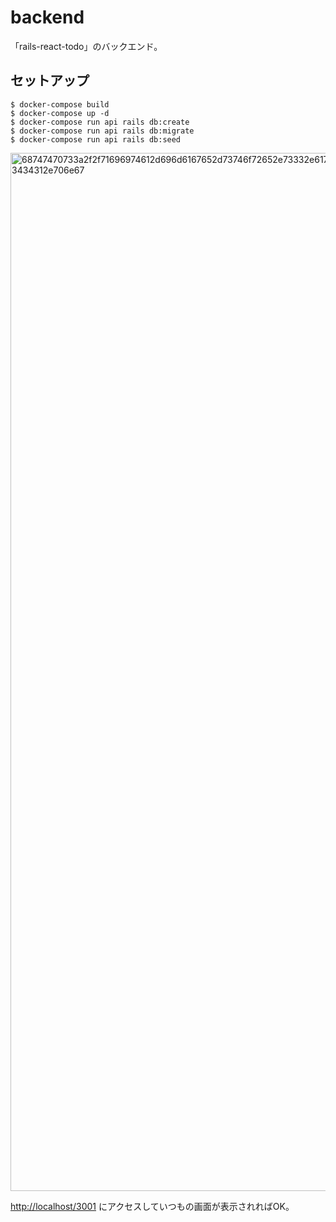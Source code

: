 # backend

「rails-react-todo」のバックエンド。

## セットアップ

```
$ docker-compose build
$ docker-compose up -d
$ docker-compose run api rails db:create
$ docker-compose run api rails db:migrate
$ docker-compose run api rails db:seed
```

<img width="1661" alt="68747470733a2f2f71696974612d696d6167652d73746f72652e73332e61702d6e6f727468656173742d312e616d617a6f6e6177732e636f6d2f302f3638383835342f66356634346336302d613762652d346633342d616438652d3035646466613135373434312e706e67" src="https://user-images.githubusercontent.com/51913879/119179994-9c096480-baaa-11eb-9290-e366c4f6c55f.png">

[http://localhost/3001](http://localhost/3001) にアクセスしていつもの画面が表示されればOK。
